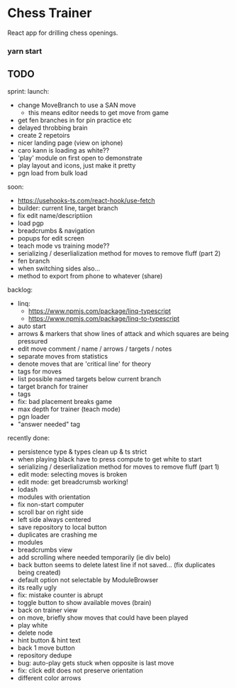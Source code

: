# Chess Trainer

React app for drilling chess openings.

### yarn start

## TODO

sprint: launch:

- change MoveBranch to use a SAN move
  - this means editor needs to get move from game
- get fen branches in for pin practice etc
- delayed throbbing brain
- create 2 repetoirs
- nicer landing page (view on iphone)
- caro kann is loading as white??
- 'play' module on first open to demonstrate
- play layout and icons, just make it pretty
- pgn load from bulk load

soon:

- https://usehooks-ts.com/react-hook/use-fetch
- builder: current line, target branch
- fix edit name/descriptiion
- load pgp
- breadcrumbs & navigation
- popups for edit screen
- teach mode vs training mode??
- serializing / deserlialization method for moves to remove fluff (part 2)
- fen branch
- when switching sides also...
- method to export from phone to whatever (share)

backlog:

- linq:
  - https://www.npmjs.com/package/linq-typescript
  - https://www.npmjs.com/package/linq-to-typescript
- auto start
- arrows & markers that show lines of attack and which squares are being
  pressured
- edit move comment / name / arrows / targets / notes
- separate moves from statistics
- denote moves that are 'critical line' for theory
- tags for moves
- list possible named targets below current branch
- target branch for trainer
- tags
- fix: bad placement breaks game
- max depth for trainer (teach mode)
- pgn loader
- "answer needed" tag

recently done:

- persistence type & types clean up & ts strict
- when playing black have to press compute to get white to start
- serializing / deserlialization method for moves to remove fluff (part 1)
- edit mode: selecting moves is broken
- edit mode: get breadcrumsb working!
- lodash
- modules with orientation
- fix non-start computer
- scroll bar on right side
- left side always centered
- save repository to local button
- duplicates are crashing me
- modules
- breadcrumbs view
- add scrolling where needed temporarily (ie div belo)
- back button seems to delete latest line if not saved... (fix duplicates being
  created)
- default option not selectable by ModuleBrowser
- its really ugly
- fix: mistake counter is abrupt
- toggle button to show available moves (brain)
- back on trainer view
- on move, briefly show moves that could have been played
- play white
- delete node
- hint button & hint text
- back 1 move button
- repository dedupe
- bug: auto-play gets stuck when opposite is last move
- fix: click edit does not preserve orientation
- different color arrows
